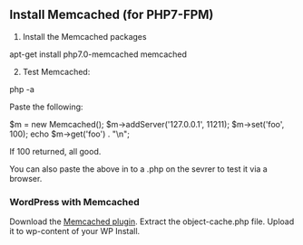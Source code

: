 ## Install Memcached (for PHP7-FPM)

1. Install the Memcached packages

apt-get install php7.0-memcached memcached

2. Test Memcached:

php -a

Paste the following:

$m = new Memcached();
$m->addServer('127.0.0.1', 11211);
$m->set('foo', 100);
echo $m->get('foo') . "\n";

If 100 returned, all good.

You can also paste the above in to a .php on the sevrer to test it via a browser.

### WordPress with Memcached

Download the [Memcached plugin](https://wordpress.org/plugins/memcached/). Extract the object-cache.php file. Upload it to wp-content of your WP Install.

